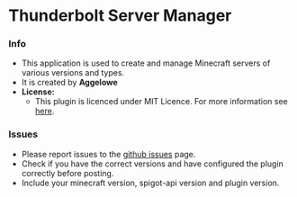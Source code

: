 # Thunderbolt Server Manager

### Info
- This application is used to create and manage Minecraft servers of various versions and types.
- It is created by **Aggelowe**
- **License:**
	- This plugin is licenced under MIT Licence. For more information see [here](LICENSE.md).

### Issues
- Please report issues to the [github issues](../../issues) page.
- Check if you have the correct versions and have configured the plugin correctly before posting. 
- Include your minecraft version, spigot-api version and plugin version.
